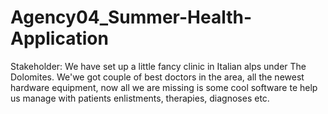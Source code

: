 # Agency04_Summer-Health-Application
Stakeholder:  We have set up a little fancy clinic in Italian alps under The Dolomites. We'we got couple of best doctors in the area, all the newest hardware equipment, now all we are missing is some cool software te help us manage with patients enlistments, therapies, diagnoses etc.
